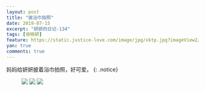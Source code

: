 ```yaml
---
layout: post
title: "披浴巾拍照"
date: 2019-07-15
excerpt: "妍妍的日记-134"
tags: [徐晓妍]
feature: https://static.justice-love.com/image/jpg/xktp.jpg?imageView2/1/w/1200/h/500
yan: true
comments: true
---
```

妈妈给妍妍披着浴巾拍照，好可爱。
{: .notice}
<figure>
    <img src="{{ site.staticUrl }}/yanyan/image/yujinpifeng3.jpg?imageMogr2/auto-orient" />
    <img src="{{ site.staticUrl }}/yanyan/image/yujinpifeng1.jpg?imageMogr2/auto-orient" />
    <img src="{{ site.staticUrl }}/yanyan/image/yujinpifeng2.jpg?imageMogr2/auto-orient" />
</figure>
